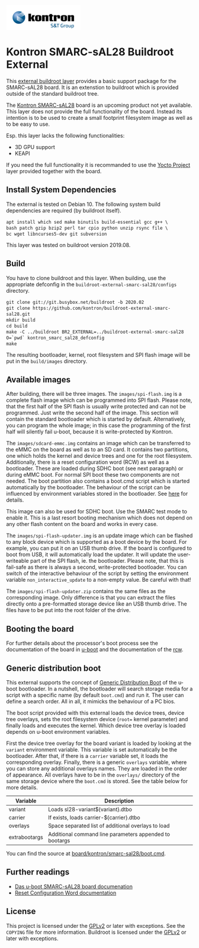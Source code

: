 ![Kontron](docs/logo.png)

# Kontron SMARC-sAL28 Buildroot External

This [external buildroot layer][1] provides a basic support package for the
SMARC-sAL28 board. It is an extenstion to buildroot which is provided
outside of the standard buildroot tree.

The [Kontron SMARC-sAL28][5] board is an upcoming product not yet
available. This layer does not provide the full functionality of the board.
Instead its intention is to be used to create a small footprint filesystem
image as well as to be easy to use.

Esp. this layer lacks the following functionalities:
* 3D GPU support
* KEAPI

If you need the full functionality it is recommanded to use the [Yocto Project][6] layer
provided together with the board.

## Install System Dependencies

The external is tested on Debian 10. The following system build
dependencies are required (by buildroot itself).

```
apt install which sed make binutils build-essential gcc g++ \
bash patch gzip bzip2 perl tar cpio python unzip rsync file \
bc wget libncurses5-dev git subversion
```

This layer was tested on buildroot version 2019.08.

## Build

You have to clone buildroot and this layer. When building, use the
appropriate defconfig in the `buildroot-external-smarc-sal28/configs`
directory.

```
git clone git://git.busybox.net/buildroot -b 2020.02
git clone https://github.com/kontron/buildroot-external-smarc-sal28.git
mkdir build
cd build
make -C ../buildroot BR2_EXTERNAL=../buildroot-external-smarc-sal28 O=`pwd` kontron_smarc_sal28_defconfig
make
```

The resulting bootloader, kernel, root filesystem and SPI flash image will
be put in the `build/images` directory.


## Available images

After building, there will be three images. The `images/spi-flash.img` is a
complete flash image which can be programmed into SPI flash. Please note,
that the first half of the SPI flash is usually write protected and can not
be programmed. Just write the second half of the image. This section will
contain the standard bootloader which is started by default. Alternatively,
you can program the whole image; in this case the programming of the first
half will silently fail u-boot, because it is write-protected by Kontron.

The `images/sdcard-emmc.img` contains an image which can be transferred to the
eMMC on the board as well as to an SD card. It contains two partitions, one
which holds the kernel and device trees and one for the root filesystem.
Additionally, there is a reset configuration word (RCW) as well as a
bootloader. These are loaded during SDHC boot (see next paragraph) or
during eMMC boot. For normal SPI boot these two components are not needed.
The boot partition also contains a boot.cmd script which is started
automatically by the bootloader. The behaviour of the script can be
influenced by environment variables stored in the bootloader. See
[here](#generic-distribution-boot) for details.

This image can also be used for SDHC boot. Use the SMARC test mode to
enable it. This is a last resort booting mechanism which does not depend on
any other flash content on the board and works in every case.

The `images/spi-flash-updater.img` is an update image which can be
flashed to any block device which is supported as a boot device by the
board. For example, you can put it on an USB thumb drive. If the board is
configured to boot from USB, it will automatically load the updater. It
will update the user-writeable part of the SPI flash, ie. the bootloader.
Please note, that this is fail-safe as there is always a second,
write-protected bootloader. You can switch of the interactive behaviour of
the script by setting the environment variable `non_interactive_update` to
a non-empty value. Be careful with that!

The `images/spi-flash-updater.zip` contains the same files as the
corresponding image. Only difference is that you can extract the files
directly onto a pre-formatted storage device like an USB thumb drive. The
files have to be put into the root folder of the drive.

## Booting the board

For further details about the processor's boot process see the documentation of
the board in [u-boot][3] and the documentation of the [rcw][4].

## Generic distribution boot

This external supports the concept of [Generic Distribution Boot][7] of the
u-boot bootloader. In a nutshell, the bootloader will search storage media
for a script with a specific name (by default `boot.cmd`) and run it. The
user can define a search order. All in all, it mimicks the behaviour of a
PC bios.

The boot script provided with this external loads the device trees, device
tree overlays, sets the root filesystem device (`root=` kernel parameter)
and finally loads and executes the kernel. Which device tree overlay is
loaded depends on u-boot environment variables.

First the device tree overlay for the board variant is loaded by looking at
the `variant` environment variable. This variable is set automatically be
the bootloader. After that, if there is a `carrier` variable set, it loads
the corresponding overlay. Finally, there is a generic `overlays` variable,
where you can store any additional overlays names. They are loaded in the
order of appearance. All overlays have to be in the `overlays/` directory
of the same storage device where the `boot.cmd` is stored. See the table
below for more details.

| Variable      | Description                                             |
| ------------- | ------------------------------------------------------- |
| variant       | Loads sl28-variant${variant}.dtbo                       |
| carrier       | If exists, loads carrier-${carrier}.dtbo                |
| overlays      | Space separated list of additional overlays to load     |
| extrabootargs | Additional command line parameters appended to bootargs |

You can find the source at
[board/kontron/smarc-sal28/boot.cmd](board/kontron/smarc-sal28/boot.cmd).

## Further readings

* [Das u-boot SMARC-sAL28 board documenation][3]
* [Reset Configuration Word documentation][4]

## License

This project is licensed under the [GPLv2][2] or later with exceptions. See
the `COPYING` file for more information. Buildroot is licensed under the
[GPLv2][2] or later with exceptions.


[1]: https://buildroot.org/downloads/manual/manual.html#outside-br-custom
[2]: https://www.gnu.org/licenses/old-licenses/gpl-2.0.en.html
[3]: https://github.com/kontron/u-boot-smarc-sal28/blob/master/board/kontron/sl28/README.md
[4]: https://github.com/kontron/rcw-smarc-sal28/blob/master/README.md
[5]: https://www.kontron.de/products/boards-and-standard-form-factors/smarc/smarc-sal28.html
[6]: https://www.yoctoproject.org/
[7]: https://gitlab.denx.de/u-boot/u-boot/blob/master/doc/README.distro
